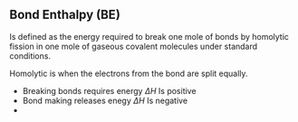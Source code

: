## Bond Enthalpy (BE) 
Is defined as the energy required to break one mole of bonds by homolytic fission in one mole of gaseous covalent molecules under standard conditions.

Homolytic is when the electrons from the bond are split equally.

* Breaking bonds requires energy $\Delta H$ Is positive
* Bond making releases enegy $\Delta H$ Is negative 
* 